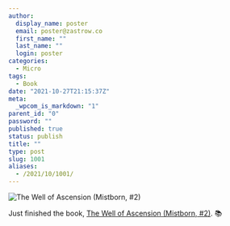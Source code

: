 ```yaml
---
author:
  display_name: poster
  email: poster@zastrow.co
  first_name: ""
  last_name: ""
  login: poster
categories:
  - Micro
tags:
  - Book
date: "2021-10-27T21:15:37Z"
meta:
  _wpcom_is_markdown: "1"
parent_id: "0"
password: ""
published: true
status: publish
title: ""
type: post
slug: 1001
aliases:
  - /2021/10/1001/
---
```

<p><img src="https://i.gr-assets.com/images/S/compressed.photo.goodreads.com/books/1619538925l/68429._SY475_.jpg" alt="The Well of Ascension (Mistborn, #2)" /></p>
<p>Just finished the book, <a href="https://www.goodreads.com/review/show/4134244895?utm_medium=api&amp;utm_source=rss">The Well of Ascension (Mistborn, #2)</a>. 📚</p>
